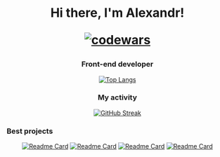 <h1 align="center">
  Hi there, I'm Alexandr!
  
  [![codewars](https://www.codewars.com/users/BawNer/badges/small)](https://www.codewars.com/users/BawNer) 
  
</h1> 



<h3 align="center">Front-end developer</h3>

<div align="center">
  
  [![Top Langs](https://github-readme-stats.vercel.app/api/top-langs/?username=anuraghazra&layout=compact)](https://github.com/anuraghazra/github-readme-stats)  

</div>

<h3 align="center">My activity</h3>

<div align="center">
 
[![GitHub Streak](https://github-readme-streak-stats.herokuapp.com/?user=DenverCoder1)](https://git.io/streak-stats)  

</div>

<h3>Best projects</h3>


<div align="center">

[![Readme Card](https://github-readme-stats.vercel.app/api/pin/?username=BawNer&repo=avem-server)](https://github.com/BawNer/avem-server)
[![Readme Card](https://github-readme-stats.vercel.app/api/pin/?username=BawNer&repo=car_racing)](https://github.com/BawNer/car_racing)
[![Readme Card](https://github-readme-stats.vercel.app/api/pin/?username=BawNer&repo=Avem)](https://github.com/BawNer/Avem)
[![Readme Card](https://github-readme-stats.vercel.app/api/pin/?username=BawNer&repo=bawner.github.io)](https://github.com/BawNer/bawner.github.io)  

</div>


